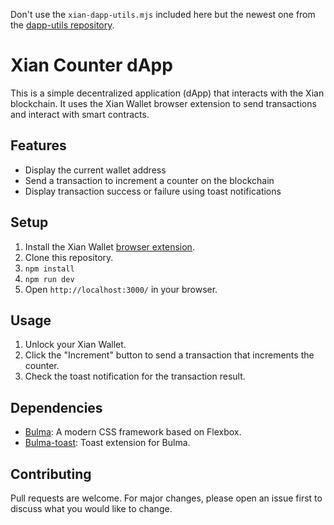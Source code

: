 Don't use the `xian-dapp-utils.mjs` included here but the newest one from the [dapp-utils repository](https://github.com/xian-network/dapp-utils).

# Xian Counter dApp

This is a simple decentralized application (dApp) that interacts with the Xian blockchain. It uses the Xian Wallet browser extension to send transactions and interact with smart contracts.

## Features

- Display the current wallet address
- Send a transaction to increment a counter on the blockchain
- Display transaction success or failure using toast notifications

## Setup

1. Install the Xian Wallet [browser extension](https://chromewebstore.google.com/search/xian%20wallet).
2. Clone this repository.
3. `npm install`
4. `npm run dev`
3. Open `http://localhost:3000/` in your browser.

## Usage

1. Unlock your Xian Wallet.
2. Click the "Increment" button to send a transaction that increments the counter.
3. Check the toast notification for the transaction result.

## Dependencies

- [Bulma](https://bulma.io/): A modern CSS framework based on Flexbox.
- [Bulma-toast](https://rfoel.com/bulma-toast/): Toast extension for Bulma.

## Contributing

Pull requests are welcome. For major changes, please open an issue first to discuss what you would like to change.
